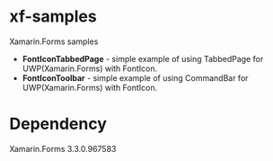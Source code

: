 # xf-samples
Xamarin.Forms samples
* **FontIconTabbedPage** - simple example of using TabbedPage for UWP(Xamarin.Forms) with FontIcon.
* **FontIconToolbar** - simple example of using CommandBar for UWP(Xamarin.Forms) with FontIcon.

# Dependency
Xamarin.Forms 3.3.0.967583
